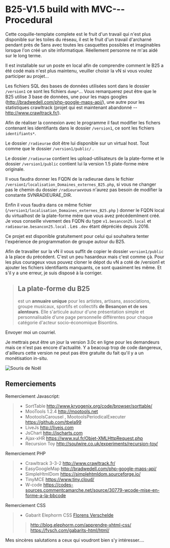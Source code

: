 # B25-V1.5 build with MVC---Procedural

Cette coquille-template complete est le fruit d'un travail qui n'est plus disponible sur les toiles du réseau, il est le fruit d'un travail d'archarné pendant près de 5ans avec toutes les casquettes possibles et imaginables lorsque l'on créé un site informatique. Réellement personne ne m'as aidé sur le long terme.

Il est installable sur un poste en local afin de comprendre comment le B25 a été codé mais n'est plus maintenu, veuiller choisir la vN si vous voulez participer au projet...

Les fichiers SQL des bases de données utilisées sont dans le dossier `/version1` ce sont les fichiers `dump*`... Vous remarquerez peut être que le B25 utilise 3 base de données, une pour les maps googles (http://bradwedell.com/php-google-maps-api/), une autre pour les statistiques crawltrack (projet qui est maintenant abandonné -- http://www.crawltrack.fr/).

Afin de réaliser la connexion avec le programme il faut modifier les fichers contenant les identifiants dans le dossier `/version1`, ce sont les fichiers `identifiants*`.

Le dossier `/radieurae` doit être lui disponible sur un virtual host. Tout comme que le dossier `/version1/public/` .

Le dossier `/radieurae` contient les upload-utilisateurs de la plate-forme et le dossier `/version1/public` contient lui la version 1.5 plate-forme mère originale.

Il vous faudra donner les FQDN de la radieurae dans le fichier `/version1/localisation_Domaines_externes_B25.php`, si vous ne changer pas le chemin du dossier `/radieurae`vous n'aurez pas besoin de modifier la constante SVNRADIEURAE_DIR.

Enfin il vous faudra dans ce même fichier (`/version1/localisation_Domaines_externes_B25.php` ) donner le FQDN local du virtualhost de la plate-forme mère que vous avez précédemlment créé. Je vous conseille vivement des FQDN du type `v1.besancon25.local` et `radieaurae.besancon25.local` . Les `.dev` étant dépréciés depuis 2016.

Ce projet est disponible gratuitement pour celui qui souhaitera tenter l'expérience de programmation de groupe autour du B25.

Afin de travailler sur la vN il vous suffit de copier le dossier `version1/public` à la place du précédent. C'est un peu hasardeux mais c'est comme çà. Pour les plus courageux vous pouvez cloner le dépot du vN a coté de  /version1 et ajouter les fichiers identifiants manquants, ce sont quasiment les même. Et s'il y a une erreur, je suis disposé à la corriger.


> ## **La plate-forme du B25**
> 
> est un **annuaire unique** pour les artistes, artisans, associations,
> groupe musicaux, sportifs et collectifs **de Besançon et de ses
> alentours**.   Elle s'articule autour d'une présentation simple et
> personnalisable d'une page personnelle différentes pour chaque
> catégorie d'acteur socio-économique Bisontins.

Envoyer moi un courriel.

Je mettrais peut être un jour la version 3.0c en ligne pour les demandeurs mais ce n'est pas encore d'actualité. Y a beacoup trop de code dangereux, d'ailleurs cette version ne peut pas être gratuite du fait qu'il y a un monétisation in-situ.



![Souris de Noël](http://besancon25.fr/images/NouvelAn/2015/sourisDeNoel.png)

## Remerciements 


Remerciement Javascript:

>  - SortTable http://www.kryogenix.org/code/browser/sorttable/
>  - MooTools 1.2.4 http://mootools.net
>  - MootoolsCarousel , MootoolsPeriodicalExecuter  https://github.com/tbela99
>  - LiveJs http://livejs.com
>  - JsChart http://jscharts.com
>  - Ajax-xHR https://www.xul.fr/Objet-XMLHttpRequest.php
>  - Recursion Toy http://soulwire.co.uk/experiments/recursion-toy/

Remerciement PHP

>  - Crawltrack 3-3-2 http://www.crawltrack.fr/ 
>  - EasyGoogleMap http://bradwedell.com/php-google-maps-api/ 
>  - SimpleHtmlDom https://simplehtmldom.sourceforge.io/
>  - TinyMCE https://www.tiny.cloud/
>  - W-code  https://codes-sources.commentcamarche.net/source/30779-wcode-mise-en-forme-a-la-bbcode

Remerciement CSS

> - Gabarit Elephorm CSS [Florens Verschelde](https://fvsch.com/)
> > http://blog.elephorm.com/apprendre-xhtml-css/
> > https://fvsch.com/gabarits-html/html/


Mes sincères salutations a ceux qui voudront bien s'y intéresser....
